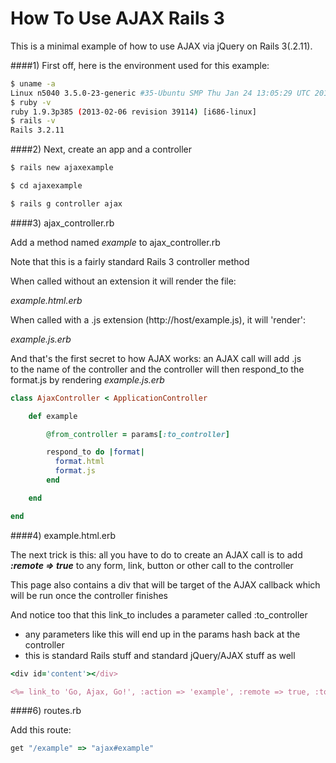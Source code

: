 How To Use AJAX Rails 3
==============

This is a minimal example of how to use AJAX via jQuery on Rails 3(.2.11).

####1) First off, here is the environment used for this example:

```bash
$ uname -a
Linux n5040 3.5.0-23-generic #35-Ubuntu SMP Thu Jan 24 13:05:29 UTC 2013 i686 i686 i686 GNU/Linux
$ ruby -v
ruby 1.9.3p385 (2013-02-06 revision 39114) [i686-linux]
$ rails -v
Rails 3.2.11
```

####2) Next, create an app and a controller

```bash
$ rails new ajaxexample

$ cd ajaxexample

$ rails g controller ajax
```

####3) ajax_controller.rb

Add a method named <i>example</i> to ajax_controller.rb

Note that this is a fairly standard Rails 3 controller method

When called without an extension it will render the file:

<i>example.html.erb</i>

When called with a .js extension (http://host/example.js), it will 'render':

<i>example.js.erb</i>

And that's the first secret to how AJAX works: an AJAX call will add .js<br>
to the name of the controller and the controller will then respond_to the<br>
format.js by rendering <i>example.js.erb</i>

```ruby
class AjaxController < ApplicationController

	def example

	    @from_controller = params[:to_controller]

	    respond_to do |format|
	      format.html
	      format.js
	    end

	end

end
```

####4) example.html.erb

The next trick is this: all you have to do to create an AJAX call is to add
<i><b>:remote => true</b></i> to any form, link, button or other call to the controller

This page also contains a div that will be target of the AJAX callback 
which will be run once the controller finishes

And notice too that this link_to includes a parameter called :to_controller<br>
- any parameters like this will end up in the params hash back at the controller<br>
- this is standard Rails stuff and standard jQuery/AJAX stuff as well

```ruby
<div id='content'></div>

<%= link_to 'Go, Ajax, Go!', :action => 'example', :remote => true, :to_controller => 'Bazinga!' %> 
```

####6) routes.rb

Add this route:

```ruby
get "/example" => "ajax#example"
```
